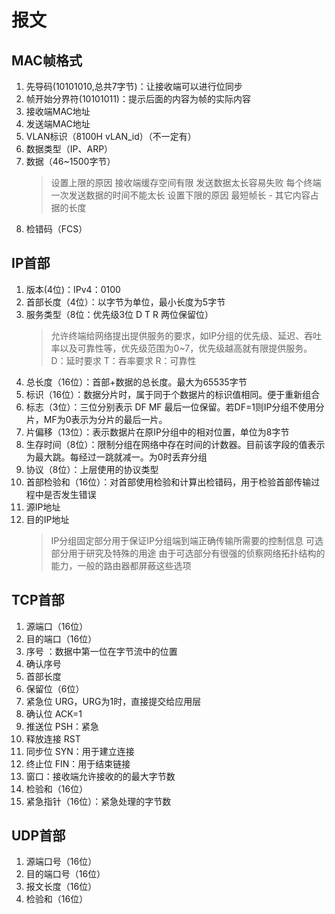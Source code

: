 # 报文

## MAC帧格式

1. 先导码(10101010,总共7字节)：让接收端可以进行位同步
2. 帧开始分界符(10101011)：提示后面的内容为帧的实际内容
3. 接收端MAC地址
4. 发送端MAC地址
5. VLAN标识（8100H vLAN_id）（不一定有）
6. 数据类型（IP、ARP）
7. 数据（46~1500字节）
   > 设置上限的原因
   > 接收端缓存空间有限
   > 发送数据太长容易失败
   > 每个终端一次发送数据的时间不能太长
   > 设置下限的原因
   > 最短帧长 - 其它内容占据的长度
8. 检错码（FCS）

## IP首部

1. 版本(4位)：IPv4：0100
2. 首部长度（4位）：以字节为单位，最小长度为5字节
3. 服务类型（8位：优先级3位 D T R 两位保留位）
   > 允许终端给网络提出提供服务的要求，如IP分组的优先级、延迟、吞吐率以及可靠性等，优先级范围为0~7，优先级越高就有限提供服务。D：延时要求 T：吞率要求  R：可靠性
4. 总长度（16位）：首部+数据的总长度。最大为65535字节
5. 标识（16位）：数据分片时，属于同于个数据片的标识值相同。便于重新组合
6. 标志（3位）：三位分别表示 DF MF 最后一位保留。若DF=1则IP分组不使用分片，MF为0表示为分片的最后一片。
7. 片偏移（13位）：表示数据片在原IP分组中的相对位置，单位为8字节
8. 生存时间（8位）：限制分组在网络中存在时间的计数器。目前该字段的值表示为最大跳。每经过一跳就减一。为0时丢弃分组
9. 协议（8位）：上层使用的协议类型
10. 首部检验和（16位）：对首部使用检验和计算出检错码，用于检验首部传输过程中是否发生错误
11. 源IP地址
12. 目的IP地址
    > IP分组固定部分用于保证IP分组端到端正确传输所需要的控制信息
    > 可选部分用于研究及特殊的用途
    > 由于可选部分有很强的侦察网络拓扑结构的能力，一般的路由器都屏蔽这些选项

## TCP首部

1. 源端口（16位）
2. 目的端口（16位）
3. 序号 ：数据中第一位在字节流中的位置
4. 确认序号
5. 首部长度
6. 保留位（6位）
7. 紧急位 URG，URG为1时，直接提交给应用层
8. 确认位 ACK=1
9. 推送位 PSH：紧急
10. 释放连接 RST
11. 同步位 SYN：用于建立连接
12. 终止位 FIN：用于结束链接
13. 窗口：接收端允许接收的的最大字节数
14. 检验和（16位）
15. 紧急指针（16位）：紧急处理的字节数

## UDP首部

1. 源端口号（16位）
2. 目的端口号（16位）
3. 报文长度（16位）
4. 检验和（16位）
